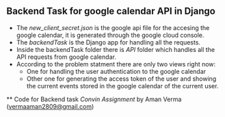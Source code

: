## Backend Task for google calendar API in Django

* The *new_client_secret.json* is the google api file for the accesing the google calendar, it is generated through the google cloud console.
* The *backendTask* is the Django app for handling all the requests.
* Inside the backendTask folder there is *API* folder which handles all the API requests from google calendar.
* According to the problem statment there are only two views right now:
  * One for handling the user authentication to the google calendar
  * Other one for generating the access token of the user and showing the current events stored in the google calendar of the current user.
  
  
** Code for Backend task *Convin Assignment* by Aman Verma (vermaaman2809@gmail.com)
